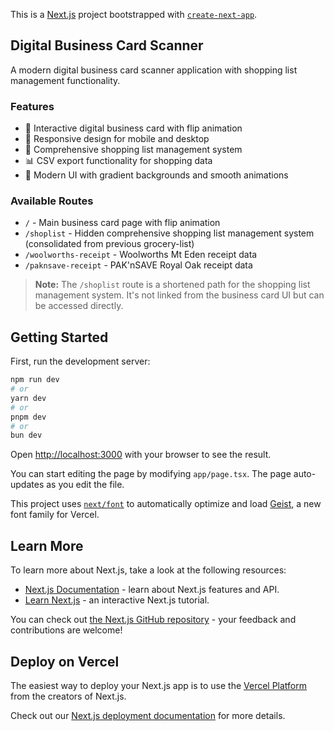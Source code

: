 This is a [Next.js](https://nextjs.org) project bootstrapped with [`create-next-app`](https://nextjs.org/docs/app/api-reference/cli/create-next-app).

## Digital Business Card Scanner

A modern digital business card scanner application with shopping list management functionality.

### Features
- 🎴 Interactive digital business card with flip animation
- 📱 Responsive design for mobile and desktop
- 🛒 Comprehensive shopping list management system
- 📊 CSV export functionality for shopping data
- 🎨 Modern UI with gradient backgrounds and smooth animations

### Available Routes
- `/` - Main business card page with flip animation
- `/shoplist` - Hidden comprehensive shopping list management system (consolidated from previous grocery-list)
- `/woolworths-receipt` - Woolworths Mt Eden receipt data
- `/paknsave-receipt` - PAK'nSAVE Royal Oak receipt data

> **Note:** The `/shoplist` route is a shortened path for the shopping list management system. It's not linked from the business card UI but can be accessed directly.

## Getting Started

First, run the development server:

```bash
npm run dev
# or
yarn dev
# or
pnpm dev
# or
bun dev
```

Open [http://localhost:3000](http://localhost:3000) with your browser to see the result.

You can start editing the page by modifying `app/page.tsx`. The page auto-updates as you edit the file.

This project uses [`next/font`](https://nextjs.org/docs/app/building-your-application/optimizing/fonts) to automatically optimize and load [Geist](https://vercel.com/font), a new font family for Vercel.

## Learn More

To learn more about Next.js, take a look at the following resources:

- [Next.js Documentation](https://nextjs.org/docs) - learn about Next.js features and API.
- [Learn Next.js](https://nextjs.org/learn) - an interactive Next.js tutorial.

You can check out [the Next.js GitHub repository](https://github.com/vercel/next.js) - your feedback and contributions are welcome!

## Deploy on Vercel

The easiest way to deploy your Next.js app is to use the [Vercel Platform](https://vercel.com/new?utm_medium=default-template&filter=next.js&utm_source=create-next-app&utm_campaign=create-next-app-readme) from the creators of Next.js.

Check out our [Next.js deployment documentation](https://nextjs.org/docs/app/building-your-application/deploying) for more details.
